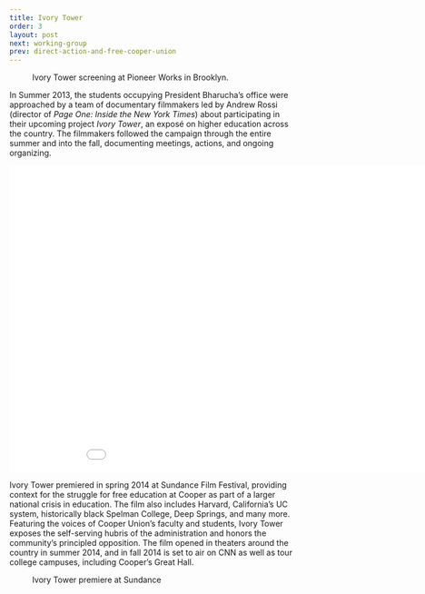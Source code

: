 ```yaml
---
title: Ivory Tower
order: 3
layout: post
next: working-group
prev: direct-action-and-free-cooper-union
---
```


<figure>
	<img srcset="{{site.baseurl}}/img/lowdown/pioneer-works.jpg 1000w, {{site.baseurl}}/img/lowdown/pioneer-works@2x.jpg 2000w" sizes="100vw">
	<figcaption>Ivory Tower screening at Pioneer Works in Brooklyn.</figcaption>
</figure>

In Summer 2013, the students occupying President Bharucha’s office were approached by a team of documentary filmmakers led by Andrew Rossi (director of _Page One: Inside the New York Times_) about participating in their upcoming project _Ivory Tower_, an exposé on higher education across the country. The filmmakers followed the campaign through the entire summer and into the fall, documenting meetings, actions, and ongoing organizing.

<iframe width="960" height="540" src="//www.youtube.com/embed/eLdU7uts4ws" frameborder="0" allowfullscreen></iframe>

Ivory Tower premiered in spring 2014 at Sundance Film Festival, providing context for the struggle for free education at Cooper as part of a larger national crisis in education. The film also includes Harvard, California’s UC system, historically black Spelman College, Deep Springs, and many more. Featuring the voices of Cooper Union’s faculty and students, Ivory Tower exposes the self-serving hubris of the administration and honors the community’s principled opposition. The film opened in theaters around the country in summer 2014, and in fall 2014 is set to air on CNN as well as tour college campuses, including Cooper’s Great Hall.

<figure>
	<img src="{{site.baseurl}}/img/lowdown/sundance.jpg" alt="">
	<figcaption>Ivory Tower premiere at Sundance</figcaption>
</figure>
